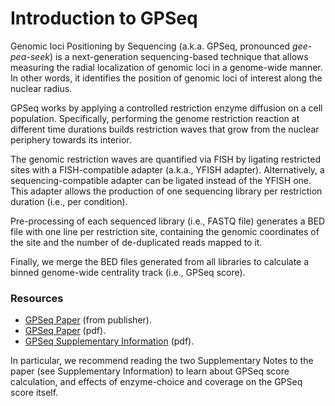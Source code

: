 # Introduction to GPSeq

Genomic loci Positioning by Sequencing (a.k.a. GPSeq, pronounced *gee-pea-seek*) is a next-generation sequencing-based technique that allows measuring the radial localization of genomic loci in a genome-wide manner. In other words, it identifies the position of genomic loci of interest along the nuclear radius.

GPSeq works by applying a controlled restriction enzyme diffusion on a cell population. Specifically, performing the genome restriction reaction at different time durations builds restriction waves that grow from the nuclear periphery towards its interior.

The genomic restriction waves are quantified via FISH by ligating restricted sites with a FISH-compatible adapter (a.k.a., YFISH adapter). Alternatively, a sequencing-compatible adapter can be ligated instead of the YFISH one. This adapter allows the production of one sequencing library per restriction duration (i.e., per condition).

Pre-processing of each sequenced library (i.e., FASTQ file) generates a BED file with one line per restriction site, containing the genomic coordinates of the site and the number of de-duplicated reads mapped to it.

Finally, we merge the BED files generated from all libraries to calculate a binned genome-wide centrality track (i.e., GPSeq score).

### Resources

* [GPSeq Paper](https://www.nature.com/articles/s41587-020-0519-y) (from publisher).
* [GPSeq Paper](resources/gpseq-paper.pdf) (pdf).
* [GPSeq Supplementary Information](resources/gpseq-si.pdf) (pdf).

In particular, we recommend reading the two Supplementary Notes to the paper (see Supplementary Information) to learn about GPSeq score calculation, and effects of enzyme-choice and coverage on the GPSeq score itself.
